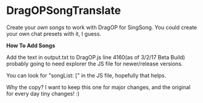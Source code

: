 # DragOPSongTranslate

Create your <i>own songs</i> to work with DragOP for SingSong.
You could create your own chat presets with it, I guess.

<b>How To Add Songs</b>

Add the text in output.txt to DragOP.js line 4160(as of 3/2/17 Beta Build) probably going to need explorer the JS file for newer/release versions.

You can look for "songList: [" in the JS file, hopefully that helps.

Why the copy? I want to keep this one for major changes, and the original for every day tiny changes! :)

